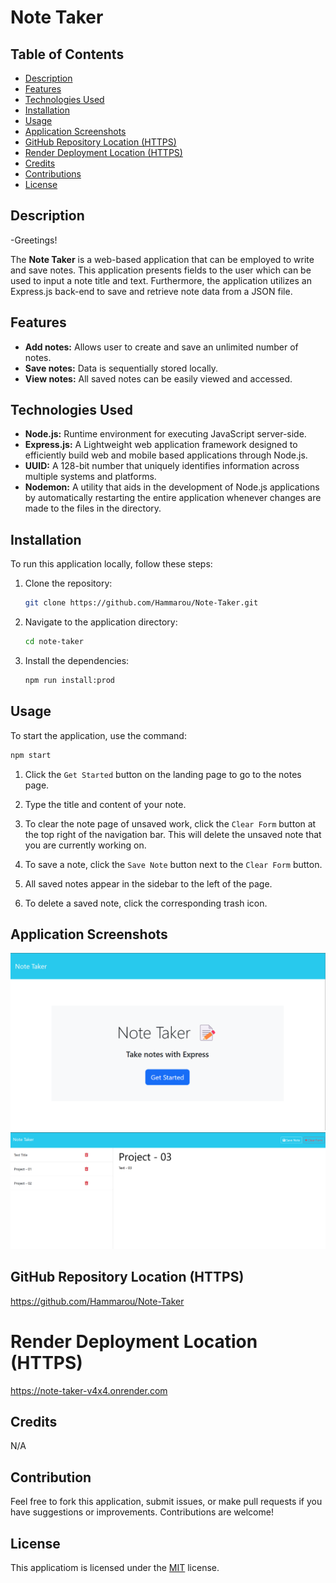 # Note Taker

## Table of Contents

- [Description](#description)
- [Features](#features)
- [Technologies Used](#technologies-used)
- [Installation](#installation)
- [Usage](#usage)
- [Application Screenshots](#application-screenshots)
- [GitHub Repository Location (HTTPS)](#github-repository-location)
- [Render Deployment Location (HTTPS)](#github-deployment-location-https)
- [Credits](#credits)
- [Contributions](#contributions)
- [License](#license)


## Description

-Greetings!

The **Note Taker** is a web-based application that can be employed to write and save notes. This application presents fields to the user which can be used to input a note title and text. Furthermore, the application utilizes an Express.js back-end to save and retrieve note data from a JSON file.


## Features

- **Add notes:** Allows user to create and save an unlimited number of notes. 
- **Save notes:** Data is sequentially stored locally.
- **View notes:** All saved notes can be easily viewed and accessed. 


## Technologies Used

- **Node.js:** Runtime environment for executing JavaScript server-side.
- **Express.js:** A Lightweight web application framework designed to efficiently build web and mobile based applications through Node.js.
- **UUID:** A 128-bit number that uniquely identifies information across multiple systems and platforms.
- **Nodemon:** A utility that aids in the development of Node.js applications by automatically restarting the entire application whenever changes are made to the files in the directory.  


## Installation

To run this application locally, follow these steps:

1. Clone the repository:
   ```sh
   git clone https://github.com/Hammarou/Note-Taker.git
   ```

2. Navigate to the application directory:
   ```sh
   cd note-taker
   ```

3. Install the dependencies:
   ```sh
   npm run install:prod
   ```

## Usage

To start the application, use the command: 

```sh 
npm start
```

1. Click the `Get Started` button on the landing page to go to the notes page.

2. Type the title and content of your note.

3. To clear the note page of unsaved work, click the `Clear Form` button at the top right of the navigation bar. This will delete the unsaved note that you are currently working on. 

4. To save a note, click the `Save Note` button next to the `Clear Form` button.

5. All saved notes appear in the sidebar to the left of the page.

6. To delete a saved note, click the corresponding trash icon.


## Application Screenshots

![First screenshot](/public/assets/images/screenshot1.png)
![Second screenshot](/public/assets/images/screenshot2.png)


## GitHub Repository Location (HTTPS)

https://github.com/Hammarou/Note-Taker


# Render Deployment Location (HTTPS)

https://note-taker-v4x4.onrender.com


## Credits

N/A

## Contribution

Feel free to fork this application, submit issues, or make pull requests if you have suggestions or improvements. Contributions are welcome!


## License

This applicatiom is licensed under the [MIT](LICENSE) license.